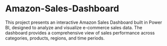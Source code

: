 # Amazon-Sales-Dashboard
This project presents an interactive Amazon Sales Dashboard built in Power BI, designed to analyze and visualize e-commerce sales data. The dashboard provides a comprehensive view of sales performance across categories, products, regions, and time periods.
